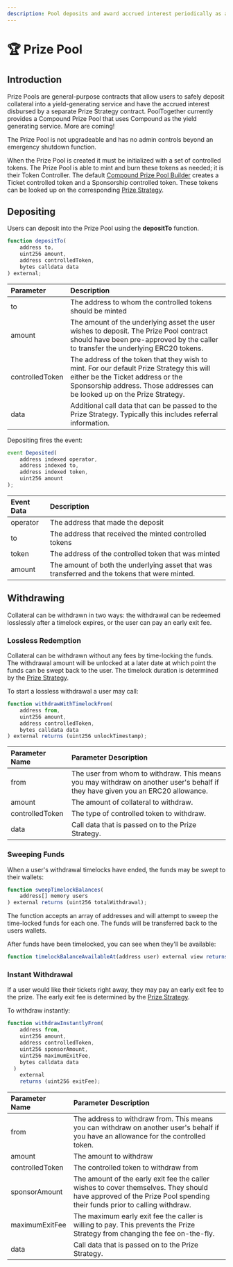 ```yaml
---
description: Pool deposits and award accrued interest periodically as a prize
---
```


# 🏆 Prize Pool

## Introduction

Prize Pools are general-purpose contracts that allow users to safely deposit collateral into a yield-generating service and have the accrued interest disbursed by a separate Prize Strategy contract. PoolTogether currently provides a Compound Prize Pool that uses Compound as the yield generating service.  More are coming!

The Prize Pool is not upgradeable and has no admin controls beyond an emergency shutdown function.

When the Prize Pool is created it must be initialized with a set of controlled tokens.  The Prize Pool is able to mint and burn these tokens as needed; it is their Token Controller.  The default [Compound Prize Pool Builder](../builders.md) creates a Ticket controlled token and a Sponsorship controlled token.  These tokens can be looked up on the corresponding [Prize Strategy](../prize-strategy.md).

## Depositing

Users can deposit into the Prize Pool using the **depositTo** function. 

```javascript
function depositTo(
    address to,
    uint256 amount,
    address controlledToken,
    bytes calldata data
) external;
```

| Parameter | Description |
| :--- | :--- |
| to | The address to whom the controlled tokens should be minted |
| amount | The amount of the underlying asset the user wishes to deposit.  The Prize Pool contract should have been pre-approved by the caller to transfer the underlying ERC20 tokens. |
| controlledToken | The address of the token that they wish to mint.  For our default Prize Strategy this will either be the Ticket address or the Sponsorship address.  Those addresses can be looked up on the Prize Strategy. |
| data | Additional call data that can be passed to the Prize Strategy.  Typically this includes referral information. |

Depositing fires the event:

```javascript
event Deposited(
    address indexed operator,
    address indexed to,
    address indexed token,
    uint256 amount
);
```

| Event Data | Description |
| :--- | :--- |
| operator | The address that made the deposit |
| to | The address that received the minted controlled tokens |
| token | The address of the controlled token that was minted |
| amount | The amount of both the underlying asset that was transferred and the tokens that were minted. |

## Withdrawing

Collateral can be withdrawn in two ways: the withdrawal can be redeemed losslessly after a timelock expires, or the user can pay an early exit fee.

### Lossless Redemption

Collateral can be withdrawn without any fees by time-locking the funds.  The withdrawal amount will be unlocked at a later date at which point the funds can be swept back to the user.  The timelock duration is determined by the [Prize Strategy](../prize-strategy.md).

To start a lossless withdrawal a user may call:

```javascript
function withdrawWithTimelockFrom(
    address from,
    uint256 amount,
    address controlledToken,
    bytes calldata data
) external returns (uint256 unlockTimestamp);
```

| Parameter Name | Parameter Description |
| :--- | :--- |
| from | The user from whom to withdraw.  This means you may withdraw on another user's behalf if they have given you an ERC20 allowance. |
| amount | The amount of collateral to withdraw. |
| controlledToken | The type of controlled token to withdraw. |
| data | Call data that is passed on to the Prize Strategy. |

### Sweeping Funds

When a user's withdrawal timelocks have ended, the funds may be swept to their wallets:

```javascript
function sweepTimelockBalances(
    address[] memory users
) external returns (uint256 totalWithdrawal);
```

The function accepts an array of addresses and will attempt to sweep the time-locked funds for each one.  The funds will be transferred back to the users wallets.

After funds have been timelocked, you can see when they'll be available:

```javascript
function timelockBalanceAvailableAt(address user) external view returns (uint256)
```

### Instant Withdrawal

If a user would like their tickets right away, they may pay an early exit fee to the prize.  The early exit fee is determined by the [Prize Strategy](../prize-strategy.md).

To withdraw instantly:

```javascript
function withdrawInstantlyFrom(
    address from,
    uint256 amount,
    address controlledToken,
    uint256 sponsorAmount,
    uint256 maximumExitFee,
    bytes calldata data
  )
    external
    returns (uint256 exitFee);
```

| Parameter Name | Parameter Description |
| :--- | :--- |
| from | The address to withdraw from.  This means you can withdraw on another user's behalf if you have an allowance for the controlled token. |
| amount | The amount to withdraw |
| controlledToken | The controlled token to withdraw from |
| sponsorAmount | The amount of the early exit fee the caller wishes to cover themselves.  They should have approved of the Prize Pool spending their funds prior to calling withdraw. |
| maximumExitFee | The maximum early exit fee the caller is willing to pay.  This prevents the Prize Strategy from changing the fee on-the-fly. |
| data | Call data that is passed on to the Prize Strategy. |



